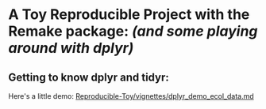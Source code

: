 # A Toy Reproducible Project with the Remake package: *(and some playing around with dplyr)*

## Getting to know dplyr and tidyr:

Here's a little demo: [Reproducible-Toy/vignettes/dplyr_demo_ecol_data.md](Reproducible-Toy/vignettes/dplyr_demo_ecol_data.md)

